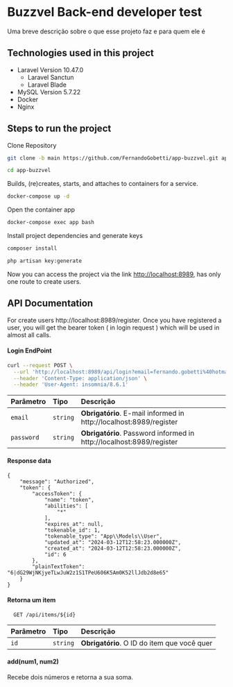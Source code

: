 
# Buzzvel Back-end developer test

Uma breve descrição sobre o que esse projeto faz e para quem ele é


## Technologies used in this project

- Laravel Version 10.47.0
    - Laravel Sanctun
    - Laravel Blade
- MySQL Version 5.7.22
- Docker
- Nginx
## Steps to run the project

Clone Repository

```sh
git clone -b main https://github.com/FernandoGobetti/app-buzzvel.git app-buzzvel

cd app-buzzvel
```

Builds, (re)creates, starts, and attaches to containers for a service.
```sh
docker-compose up -d
```

Open the container app
```sh
docker-compose exec app bash
```

Install project dependencies and generate keys
```sh
composer install

php artisan key:generate
```
Now you can access the project via the link
[http://localhost:8989](http://localhost:8989), has only one route to create users.

## API Documentation

For create users http://localhost:8989/register.
Once you have registered a user, you will get the bearer token ( in login request ) which will be used in almost all calls.

#### Login EndPoint

```bash
curl --request POST \
  --url 'http://localhost:8989/api/login?email=fernando.gobetti%40hotmail.com.br&password=1234' \
  --header 'Content-Type: application/json' \
  --header 'User-Agent: insomnia/8.6.1'
```

| Parâmetro   | Tipo       | Descrição                           |
| :---------- | :--------- | :---------------------------------- |
| `email` | `string` | **Obrigatório**. E-mail informed in http://localhost:8989/register |
| `password` | `string` | **Obrigatório**. Password informed in http://localhost:8989/register |

#### Response data
```http
{
	"message": "Authorized",
	"token": {
		"accessToken": {
			"name": "token",
			"abilities": [
				"*"
			],
			"expires_at": null,
			"tokenable_id": 1,
			"tokenable_type": "App\\Models\\User",
			"updated_at": "2024-03-12T12:58:23.000000Z",
			"created_at": "2024-03-12T12:58:23.000000Z",
			"id": 6
		},
		"plainTextToken": "6|dG29WjNKjyeTLwJuW2z1S1TPeU606K5Am0K52llJdb2d8e65"
	}
}
```


#### Retorna um item

```http
  GET /api/items/${id}
```

| Parâmetro   | Tipo       | Descrição                                   |
| :---------- | :--------- | :------------------------------------------ |
| `id`      | `string` | **Obrigatório**. O ID do item que você quer |

#### add(num1, num2)

Recebe dois números e retorna a sua soma.

